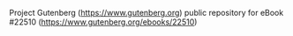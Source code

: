 Project Gutenberg (https://www.gutenberg.org) public repository for eBook #22510 (https://www.gutenberg.org/ebooks/22510)

